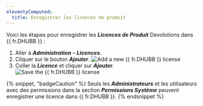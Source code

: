 ```yaml
---
eleventyComputed:
  title: Enregistrer les licences de produit
---
```

Voici les étapes pour enregistrer les ***Licences de Produit*** Devolutions dans {{ fr.DHUBB }} :

1. Aller à ***Administration*** – ***Licences***.
1. Cliquer sur le bouton ***Ajouter***.
![Add a new {{ fr.DHUBB }} license](https://cdnweb.devolutions.net/docs/HUBB4011_2024_2.png)
1. Coller la ***Licence*** et cliquer sur ***Ajouter***.
![Save the {{ fr.DHUBB }} license](https://cdnweb.devolutions.net/docs/HUBB4017_2024_2.png)

{% snippet, "badgeCaution" %}
Seuls les ***Administrateurs*** et les utilisateurs avec des permissions dans la section ***Permissions Système*** peuvent enregistrer une licence dans {{ fr.DHUBB }}.
{% endsnippet %}